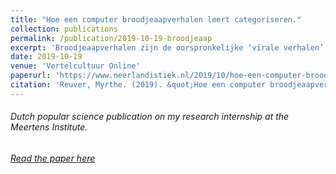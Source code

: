 ```yaml
---
title: "Hoe een computer broodjeaapverhalen leert categoriseren."
collection: publications
permalink: /publication/2019-10-19-broodjeaap
excerpt: 'Broodjeaapverhalen zijn de oorspronkelijke ‘virale verhalen’. Spannende, vaak enge of afschrikwekkende verhalen die zich verspreiden van mond tot mond (of van emailbox tot emailbox).'
date: 2019-10-19
venue: 'Vertelcultuur Online'
paperurl: 'https://www.neerlandistiek.nl/2019/10/hoe-een-computer-broodjeaapverhalen-leert-categoriseren/'
citation: 'Reuver, Myrthe. (2019). &quot;Hoe een computer broodjeaapverhalen leert categoriseren.&quot; <i>Vertelcultuur Online Journal</i>.'
---
```

###### Dutch popular science publication on my research internship at the Meertens Institute.

###### [Read the paper here](https://www.neerlandistiek.nl/2019/10/hoe-een-computer-broodjeaapverhalen-leert-categoriseren/)
